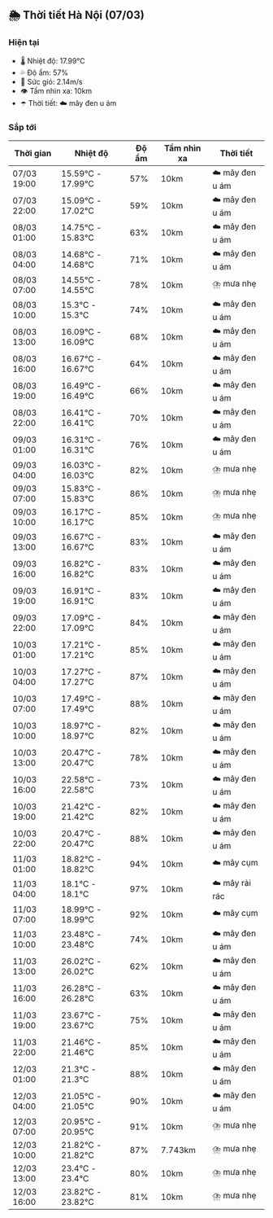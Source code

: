 ## 🌦️ Thời tiết Hà Nội (07/03)

### Hiện tại

- 🌡️ Nhiệt độ: 17.99℃
- 💦 Độ ẩm: 57%
- 💨 Sức gió: 2.14m/s
- 👁️ Tầm nhìn xa: 10km
- ☂️ Thời tiết: ☁️ mây đen u ám

### Sắp tới

| Thời gian | Nhiệt độ | Độ ẩm | Tầm nhìn xa | Thời tiết |
| --- | --- | --- | --- | --- |
| 07/03 19:00 | 15.59℃ - 17.99℃ | 57% | 10km | ☁️ mây đen u ám |
| 07/03 22:00 | 15.09℃ - 17.02℃ | 59% | 10km | ☁️ mây đen u ám |
| 08/03 01:00 | 14.75℃ - 15.83℃ | 63% | 10km | ☁️ mây đen u ám |
| 08/03 04:00 | 14.68℃ - 14.68℃ | 71% | 10km | ☁️ mây đen u ám |
| 08/03 07:00 | 14.55℃ - 14.55℃ | 78% | 10km | ⛈️ mưa nhẹ |
| 08/03 10:00 | 15.3℃ - 15.3℃ | 74% | 10km | ☁️ mây đen u ám |
| 08/03 13:00 | 16.09℃ - 16.09℃ | 68% | 10km | ☁️ mây đen u ám |
| 08/03 16:00 | 16.67℃ - 16.67℃ | 64% | 10km | ☁️ mây đen u ám |
| 08/03 19:00 | 16.49℃ - 16.49℃ | 66% | 10km | ☁️ mây đen u ám |
| 08/03 22:00 | 16.41℃ - 16.41℃ | 70% | 10km | ☁️ mây đen u ám |
| 09/03 01:00 | 16.31℃ - 16.31℃ | 76% | 10km | ☁️ mây đen u ám |
| 09/03 04:00 | 16.03℃ - 16.03℃ | 82% | 10km | ⛈️ mưa nhẹ |
| 09/03 07:00 | 15.83℃ - 15.83℃ | 86% | 10km | ⛈️ mưa nhẹ |
| 09/03 10:00 | 16.17℃ - 16.17℃ | 85% | 10km | ⛈️ mưa nhẹ |
| 09/03 13:00 | 16.67℃ - 16.67℃ | 83% | 10km | ☁️ mây đen u ám |
| 09/03 16:00 | 16.82℃ - 16.82℃ | 83% | 10km | ☁️ mây đen u ám |
| 09/03 19:00 | 16.91℃ - 16.91℃ | 83% | 10km | ☁️ mây đen u ám |
| 09/03 22:00 | 17.09℃ - 17.09℃ | 84% | 10km | ☁️ mây đen u ám |
| 10/03 01:00 | 17.21℃ - 17.21℃ | 85% | 10km | ☁️ mây đen u ám |
| 10/03 04:00 | 17.27℃ - 17.27℃ | 87% | 10km | ☁️ mây đen u ám |
| 10/03 07:00 | 17.49℃ - 17.49℃ | 88% | 10km | ☁️ mây đen u ám |
| 10/03 10:00 | 18.97℃ - 18.97℃ | 82% | 10km | ☁️ mây đen u ám |
| 10/03 13:00 | 20.47℃ - 20.47℃ | 78% | 10km | ☁️ mây đen u ám |
| 10/03 16:00 | 22.58℃ - 22.58℃ | 73% | 10km | ☁️ mây đen u ám |
| 10/03 19:00 | 21.42℃ - 21.42℃ | 82% | 10km | ☁️ mây đen u ám |
| 10/03 22:00 | 20.47℃ - 20.47℃ | 88% | 10km | ☁️ mây đen u ám |
| 11/03 01:00 | 18.82℃ - 18.82℃ | 94% | 10km | ☁️ mây cụm |
| 11/03 04:00 | 18.1℃ - 18.1℃ | 97% | 10km | ☁️ mây rải rác |
| 11/03 07:00 | 18.99℃ - 18.99℃ | 92% | 10km | ☁️ mây cụm |
| 11/03 10:00 | 23.48℃ - 23.48℃ | 74% | 10km | ☁️ mây đen u ám |
| 11/03 13:00 | 26.02℃ - 26.02℃ | 62% | 10km | ☁️ mây đen u ám |
| 11/03 16:00 | 26.28℃ - 26.28℃ | 63% | 10km | ☁️ mây đen u ám |
| 11/03 19:00 | 23.67℃ - 23.67℃ | 75% | 10km | ☁️ mây đen u ám |
| 11/03 22:00 | 21.46℃ - 21.46℃ | 85% | 10km | ☁️ mây đen u ám |
| 12/03 01:00 | 21.3℃ - 21.3℃ | 88% | 10km | ☁️ mây đen u ám |
| 12/03 04:00 | 21.05℃ - 21.05℃ | 90% | 10km | ☁️ mây đen u ám |
| 12/03 07:00 | 20.95℃ - 20.95℃ | 91% | 10km | ⛈️ mưa nhẹ |
| 12/03 10:00 | 21.82℃ - 21.82℃ | 87% | 7.743km | ⛈️ mưa nhẹ |
| 12/03 13:00 | 23.4℃ - 23.4℃ | 80% | 10km | ⛈️ mưa nhẹ |
| 12/03 16:00 | 23.82℃ - 23.82℃ | 81% | 10km | ⛈️ mưa nhẹ |
